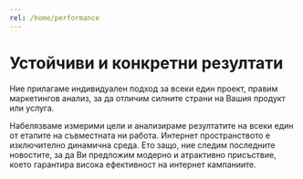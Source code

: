 ```yaml
---
rel: /home/performance
---
```

# Устойчиви и **конкретни резултати**
Ние прилагаме индивидуален подход за всеки един проект, правим маркетингов анализ, за да отличим силните страни на Вашия продукт или услуга. 

Набелязваме измерими цели и анализираме резултатите на всеки един от етапите на съвместната ни работа. Интернет пространството е изключително динамична среда. Ето защо, ние следим последните новостите, за да Ви предложим модерно и атрактивно присъствие, което гарантира висока ефективност на интернет кампаниите. 